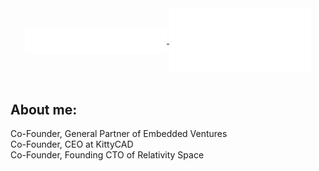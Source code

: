 <div style="width:100%;text-align:center;">
    <a href="https://github.com/jordannoone">
        <img align="center" width="45%" src="./header.svg" />
        <img align="center" width="45%" src="./iso_calender.svg" />
    </a>
</div>
<br/>

## About me: 
Co-Founder, General Partner of Embedded Ventures  
Co-Founder, CEO at KittyCAD  
Co-Founder, Founding CTO of Relativity Space